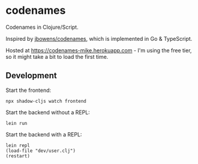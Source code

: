 # codenames

Codenames in Clojure/Script.

Inspired by [jbowens/codenames](https://github.com/jbowens/codenames), which is implemented in Go & TypeScript.

Hosted at https://codenames-mike.herokuapp.com - I'm using the free tier, so it might take a bit to load the first time.

## Development

Start the frontend:

```
npx shadow-cljs watch frontend
```

Start the backend without a REPL:

```
lein run
```

Start the backend with a REPL:

```
lein repl
(load-file "dev/user.clj")
(restart)
```

